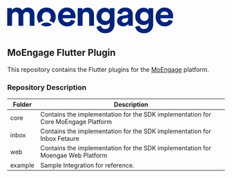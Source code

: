 ![Logo](/.github/logo.png)

## MoEngage Flutter Plugin

This repository contains the Flutter plugins for the [MoEngage](https://www.moengage.com) platform.

### Repository Description

| Folder  | Description                                                                        |
|---------|------------------------------------------------------------------------------------|
| core    | Contains the implementation for the SDK implementation for Core MoEngage Platform  |
| inbox   | Contains the implementation for the SDK implementation for Inbox Fetaure           |
| web     | Contains the implementation for the SDK implementation for Moengae Web Platform    |
| example | Sample Integration for reference.                                                  |


